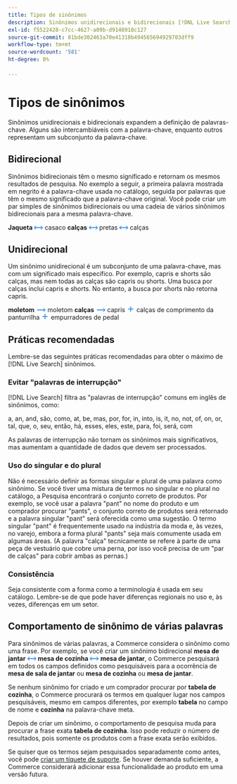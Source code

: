 ```yaml
---
title: Tipos de sinônimos
description: Sinônimos unidirecionais e bidirecionais [!DNL Live Search]  expandem a definição de palavras-chave.
exl-id: f5522428-c7cc-4627-a09b-d9148918c127
source-git-commit: 81bde302463a70e41318b494565694929703dff9
workflow-type: tm+mt
source-wordcount: '581'
ht-degree: 0%

---
```


# Tipos de sinônimos

Sinônimos unidirecionais e bidirecionais expandem a definição de palavras-chave. Alguns são intercambiáveis com a palavra-chave, enquanto outros representam um subconjunto da palavra-chave.

## Bidirecional

Sinônimos bidirecionais têm o mesmo significado e retornam os mesmos resultados de pesquisa. No exemplo a seguir, a primeira palavra mostrada em negrito é a palavra-chave usada no catálogo, seguida por palavras que têm o mesmo significado que a palavra-chave original. Você pode criar um par simples de sinônimos bidirecionais ou uma cadeia de vários sinônimos bidirecionais para a mesma palavra-chave.

**Jaqueta** ![Seletor bidirecional](assets/btn-two-way.png) casaco
**calças** ![Seletor bidirecional](assets/btn-two-way.png) pretas ![Seletor bidirecional](assets/btn-two-way.png) calças

## Unidirecional

Um sinônimo unidirecional é um subconjunto de uma palavra-chave, mas com um significado mais específico. Por exemplo, capris e shorts são calças, mas nem todas as calças são capris ou shorts. Uma busca por calças inclui capris e shorts. No entanto, a busca por shorts não retorna capris.

**moletom** ![Seletor unidirecional](assets/btn-one-way.png) moletom
**calças** ![Seletor unidirecional](assets/btn-one-way.png) capris ![Seletor unidirecional múltiplo](assets/btn-multiple-one-way.png) calças de comprimento da panturrilha ![Seletor unidirecional múltiplo](assets/btn-multiple-one-way.png) empurradores de pedal

## Práticas recomendadas

Lembre-se das seguintes práticas recomendadas para obter o máximo de [!DNL Live Search] sinônimos.

### Evitar &quot;palavras de interrupção&quot;

[!DNL Live Search] filtra as &quot;palavras de interrupção&quot; comuns em inglês de sinônimos, como:

a, an, and, são, como, at, be, mas, por, for, in, into, is, it, no, not, of, on, or, tal, que, o, seu, então, há, esses, eles, este, para, foi, será, com

As palavras de interrupção não tornam os sinônimos mais significativos, mas aumentam a quantidade de dados que devem ser processados.

### Uso do singular e do plural

Não é necessário definir as formas singular e plural de uma palavra como sinônimo. Se você tiver uma mistura de termos no singular e no plural no catálogo, a Pesquisa encontrará o conjunto correto de produtos. Por exemplo, se você usar a palavra &quot;pant&quot; no nome do produto e um comprador procurar &quot;pants&quot;, o conjunto correto de produtos será retornado e a palavra singular &quot;pant&quot; será oferecida como uma sugestão. O termo singular &quot;pant&quot; é frequentemente usado na indústria da moda e, às vezes, no varejo, embora a forma plural &quot;pants&quot; seja mais comumente usada em algumas áreas. (A palavra &quot;calça&quot; tecnicamente se refere à parte de uma peça de vestuário que cobre uma perna, por isso você precisa de um &quot;par de calças&quot; para cobrir ambas as pernas.)

### Consistência

Seja consistente com a forma como a terminologia é usada em seu catálogo. Lembre-se de que pode haver diferenças regionais no uso e, às vezes, diferenças em um setor.

## Comportamento de sinônimo de várias palavras

Para sinônimos de várias palavras, a Commerce considera o sinônimo como uma frase. Por exemplo, se você criar um sinônimo bidirecional **mesa de jantar** ![Seletor bidirecional](assets/btn-two-way.png) **mesa de cozinha** ![Seletor bidirecional](assets/btn-two-way.png) **mesa de jantar**, o Commerce pesquisará em todos os campos definidos como pesquisáveis para a ocorrência de **mesa de sala de jantar** ou **mesa de cozinha** ou **mesa de jantar**.

Se nenhum sinônimo for criado e um comprador procurar por **tabela de cozinha**, o Commerce procurará os termos em qualquer lugar nos campos pesquisáveis, mesmo em campos diferentes, por exemplo **tabela** no campo de nome e **cozinha** na palavra-chave meta.

Depois de criar um sinônimo, o comportamento de pesquisa muda para procurar a frase exata **tabela de cozinha**. Isso pode reduzir o número de resultados, pois somente os produtos com a frase exata serão exibidos.

Se quiser que os termos sejam pesquisados separadamente como antes, você pode [criar um tíquete de suporte](https://experienceleague.adobe.com/pt-br/docs/commerce-knowledge-base/kb/help-center-guide/magento-help-center-user-guide). Se houver demanda suficiente, a Commerce considerará adicionar essa funcionalidade ao produto em uma versão futura.
